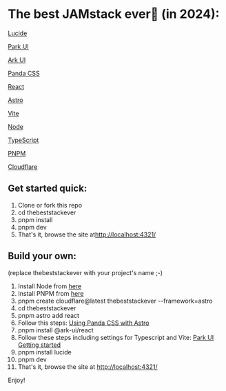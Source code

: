 
# The best JAMstack ever🍦 (in 2024):

[Lucide](https://lucide.dev/)

[Park UI](https://park-ui.com/)

[Ark UI](https://ark-ui.com/)

[Panda CSS](https://panda-css.com/)

[React](https://react.dev/)

[Astro](https://astro.build/)

[Vite](https://vitejs.dev/)

[Node](https://nodejs.org/)

[TypeScript](https://www.typescriptlang.org/)

[PNPM](https://pnpm.io/)

[Cloudflare](https://www.cloudflare.com/)


## Get started quick:

1. Clone or fork this repo
2. cd thebeststackever
3. pnpm install
4. pnpm dev
5. That's it, browse the site at[http://localhost:4321/](http://localhost:4321/)

## Build your own:
(replace thebeststackever with your project's name ;-)

1. Install Node from [here](https://nodejs.org/en/download/package-manager)
2. Install PNPM from [here](https://pnpm.io/installation)
3. pnpm create cloudflare@latest thebeststackever --framework=astro
4. cd thebeststackever
5. pnpm astro add react
6. Follow this steps: [Using Panda CSS with Astro](https://panda-css.com/docs/installation/astro)
7. pnpm install @ark-ui/react
8. Follow these steps including settings for 
Typescript and Vite: [Park UI Getting started](https://park-ui.com/react/docs/overview/getting-started)
9. pnpm install lucide
10. pnpm dev
11. That's it, browse the site at [http://localhost:4321/](http://localhost:4321/)

Enjoy!